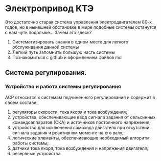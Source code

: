 # Электропривод КТЭ

Это достаточно старая система управления электродвигателем 80-х годов, но в нынешней обстановке в мире подобные системы останутся с нам чуть подольше...
Зачем это здесь? 
1. Систематизировать знания в одном месте для легкого обслуживания данной системы
2. Легкий путь запомнить большую часть системы
3. Познакомиться с github и оформлением файлов md

## Система регулирования.

### Устройство и работа системы регулирования

АСР относится к системам подчиненного регулирования и содержит в своем составе:
1. регуляторы скорости, тока якоря и тока возбуждения;
2. устройства, обеспечивающие ввод сигнала задания от сельсинных командоаппаратов (СКА) и источников постоянного напряжения;
3. устройство для исключения самохода двигателя при отсутствии сигнала задания и реактивном моменте на его валу;
4. логические элементы, обеспечивающие необходимый алгоритм работы системы;
5. датчики тока якоря, тока возбуждения и напряжения двигателя;
6. резервные устройства.
